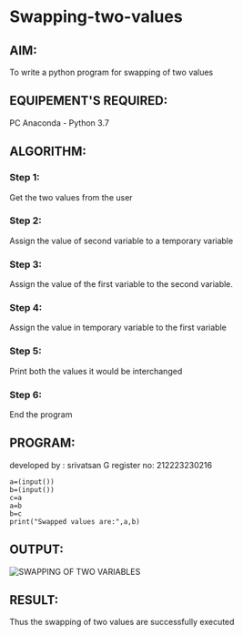 # Swapping-two-values
## AIM:
To write a python program for swapping of two values
## EQUIPEMENT'S REQUIRED: 
PC
Anaconda - Python 3.7
## ALGORITHM: 
### Step 1:
Get the two values from the user
### Step 2: 
Assign the value of second variable to a temporary variable 
### Step 3: 
Assign the value of the first variable to the second variable.
### Step 4:  
Assign the value in temporary variable to the first variable
### Step 5: 
Print both the values it would be interchanged
### Step 6: 
End the program


## PROGRAM:
developed by : srivatsan G 
register no: 212223230216
```
a=(input())
b=(input())
c=a
a=b
b=c
print("Swapped values are:",a,b)
```

## OUTPUT:
![SWAPPING OF TWO VARIABLES](https://github.com/vatsan143/Swapping-two-values/assets/147368204/28b4e5d5-50b1-4b4a-bf51-87fbfbe39928)




## RESULT:
Thus the swapping of two values are successfully executed



